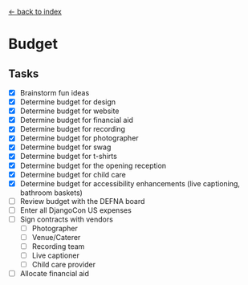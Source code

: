 [<- back to index](../README.md)

# Budget

## Tasks

- [x] Brainstorm fun ideas
- [x] Determine budget for design
- [x] Determine budget for website
- [x] Determine budget for financial aid
- [x] Determine budget for recording 
- [x] Determine budget for photographer
- [x] Determine budget for swag
- [x] Determine budget for t-shirts
- [x] Determine budget for the opening reception
- [x] Determine budget for child care 
- [x] Determine budget for accessibility enhancements (live captioning, bathroom baskets) 
- [ ] Review budget with the DEFNA board
- [ ] Enter all DjangoCon US expenses
- [ ] Sign contracts with vendors 
  - [ ] Photographer 
  - [ ] Venue/Caterer 
  - [ ] Recording team 
  - [ ] Live captioner 
  - [ ] Child care provider 
- [ ] Allocate financial aid 
